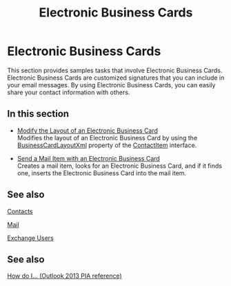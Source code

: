 ﻿---
title: Electronic Business Cards
TOCTitle: Electronic Business Cards
ms:assetid: 3d4658bf-103f-4984-b4bf-e9dfc92b2e54
ms:mtpsurl: https://msdn.microsoft.com/en-us/library/Ff184605(v=office.15)
ms:contentKeyID: 55119834
ms.date: 07/24/2014
mtps_version: v=office.15
---

# Electronic Business Cards

This section provides samples tasks that involve Electronic Business Cards. Electronic Business Cards are customized signatures that you can include in your email messages. By using Electronic Business Cards, you can easily share your contact information with others.

## In this section

  - [Modify the Layout of an Electronic Business Card](how-to-modify-the-layout-of-an-electronic-business-card.md)  
    Modifies the layout of an Electronic Business Card by using the [BusinessCardLayoutXml](https://msdn.microsoft.com/en-us/library/bb624276\(v=office.15\)) property of the [ContactItem](https://msdn.microsoft.com/en-us/library/bb644956\(v=office.15\)) interface.

  - [Send a Mail Item with an Electronic Business Card](how-to-send-a-mail-item-with-an-electronic-business-card.md)  
    Creates a mail item, looks for an Electronic Business Card, and if it finds one, inserts the Electronic Business Card into the mail item.

## See also

[Contacts](contacts.md)

[Mail](mail.md)

[Exchange Users](exchange-users.md)

## See also



[How do I... (Outlook 2013 PIA reference)](how-do-i-outlook-2013-pia-reference.md)

